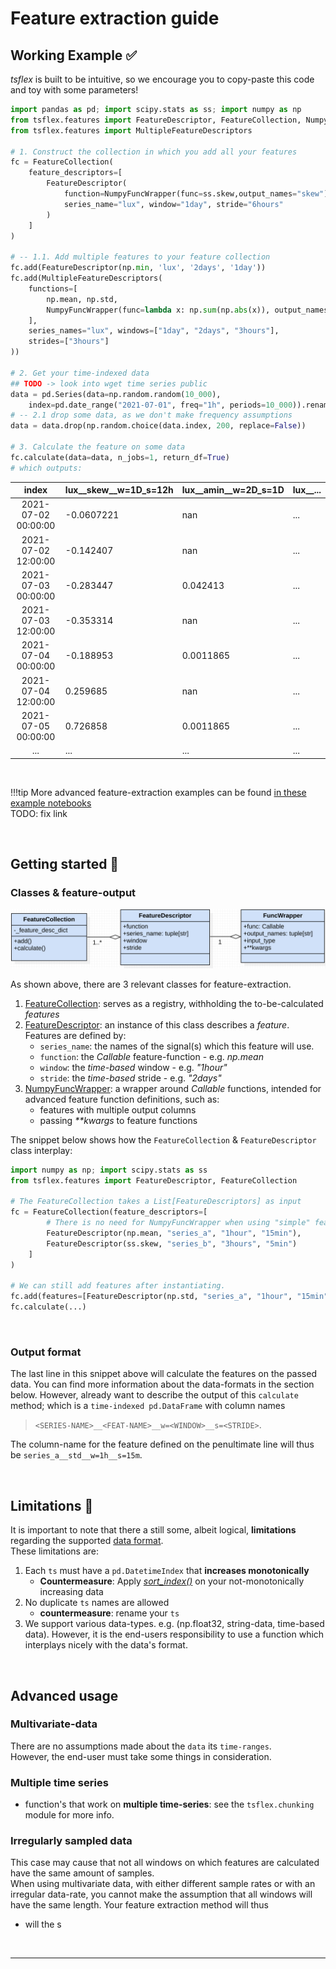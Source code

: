 # Feature extraction guide
## Working Example ✅

_tsflex_ is built to be intuitive, so we encourage you to copy-paste this code and toy with some parameters!

```python
import pandas as pd; import scipy.stats as ss; import numpy as np
from tsflex.features import FeatureDescriptor, FeatureCollection, NumpyFuncWrapper
from tsflex.features import MultipleFeatureDescriptors

# 1. Construct the collection in which you add all your features
fc = FeatureCollection(
    feature_descriptors=[
        FeatureDescriptor(
            function=NumpyFuncWrapper(func=ss.skew,output_names="skew"),
            series_name="lux", window="1day", stride="6hours"
        )
    ]
)

# -- 1.1. Add multiple features to your feature collection
fc.add(FeatureDescriptor(np.min, 'lux', '2days', '1day'))
fc.add(MultipleFeatureDescriptors(
    functions=[ 
        np.mean, np.std,
        NumpyFuncWrapper(func=lambda x: np.sum(np.abs(x)), output_names="abssum") 
    ],
    series_names="lux", windows=["1day", "2days", "3hours"],
    strides=["3hours"]
))

# 2. Get your time-indexed data
## TODO -> look into wget time series public
data = pd.Series(data=np.random.random(10_000), 
    index=pd.date_range("2021-07-01", freq="1h", periods=10_000)).rename('lux')
# -- 2.1 drop some data, as we don't make frequency assumptions
data = data.drop(np.random.choice(data.index, 200, replace=False))

# 3. Calculate the feature on some data
fc.calculate(data=data, n_jobs=1, return_df=True)
# which outputs:
```
|      index          |  **lux__skew__w=1D_s=12h**  |   **lux__amin__w=2D_s=1D** |  **lux__...** |
|:-------------------:|:-------------------------------|:------------------------------|:---|
| 2021-07-02 00:00:00 |                     -0.0607221 |                   nan         |   ... |
| 2021-07-02 12:00:00 |                     -0.142407  |                   nan         |  ... |
| 2021-07-03 00:00:00 |                     -0.283447  |                     0.042413  | ... |
| 2021-07-03 12:00:00 |                     -0.353314  |                   nan         | ... |
| 2021-07-04 00:00:00 |                     -0.188953  |                     0.0011865 | ... |
| 2021-07-04 12:00:00 |                      0.259685  |                   nan         | ... |
| 2021-07-05 00:00:00 |                      0.726858  |                     0.0011865 | ... |
| ... |                      ...  |                     ... | ... |


<br>

!!!tip 
    More advanced feature-extraction examples can be found [in these example notebooks]()
    <br>TODO: fix link

<br>

## Getting started 🧐
### Classes & feature-output
![features uml](../_static/features_uml.png)

As shown above, there are 3 relevant classes for feature-extraction.

1. [FeatureCollection](/tsflex/features/#tsflex.features.FeatureCollection): serves as a registry, withholding the to-be-calculated _features_
2. [FeatureDescriptor](/tsflex/features/#tsflex.features.FeatureDescriptor): an instance of this class describes a _feature_. <br>Features are defined by:
      * `series_name`: the names of the signal(s) which this feature will use. 
      * `function`: the _Callable_ feature-function - e.g. _np.mean_
      * `window`: the _time-based_ window -  e.g. _"1hour"_
      * `stride`: the _time-based_ stride - e.g. _"2days"_
3. [NumpyFuncWrapper](/tsflex/features/#tsflex.features.NumpyFuncWrapper): a wrapper around _Callable_ functions, intended for advanced feature function definitions, such as:
    * features with multiple output columns
    * passing _**kwargs_ to feature functions

The snippet below shows how the `FeatureCollection` & `FeatureDescriptor` class interplay:

```python
import numpy as np; import scipy.stats as ss
from tsflex.features import FeatureDescriptor, FeatureCollection

# The FeatureCollection takes a List[FeatureDescriptors] as input
fc = FeatureCollection(feature_descriptors=[
        # There is no need for NumpyFuncWrapper when using "simple" features
        FeatureDescriptor(np.mean, "series_a", "1hour", "15min"),
        FeatureDescriptor(ss.skew, "series_b", "3hours", "5min")
    ]
)

# We can still add features after instantiating.
fc.add(features=[FeatureDescriptor(np.std, "series_a", "1hour", "15min")])
fc.calculate(...)
```
<br>

### Output format
The last line in this snippet above will calculate the features on the passed data. You can find more information about the data-formats in the section below. However, already want to describe the output of this `calculate` method; which is a `time-indexed pd.DataFrame` with column names<br>

> `<SERIES-NAME>__<FEAT-NAME>__w=<WINDOW>__s=<STRIDE>`.

The column-name for the feature defined on the penultimate line will thus be `series_a__std__w=1h__s=15m`.

<br>

## Limitations 📢

It is important to note that there a still some, albeit logical, **limitations** regarding the supported [data format](/tsflex/#data-formats).<br>
These limitations are:

1. Each `ts` must have a `pd.DatetimeIndex` that **increases monotonically**
      - **Countermeasure**: Apply _[sort_index()](https://pandas.pydata.org/pandas-docs/stable/reference/api/pandas.DataFrame.sort_index.html)_ on your not-monotonically increasing data
2. No duplicate `ts` names are allowed
      - **countermeasure**: rename your `ts`
3. We support various data-types. e.g. (np.float32, string-data, time-based data). However, it is the end-users responsibility to use a function which interplays nicely with the data's format.

<br>

## Advanced usage

### Multivariate-data
There are no assumptions made about the `data` its `time-ranges`.<br>
However, the end-user must take some things in consideration.

### Multiple time series

* function's that work on **multiple time-series**: see the `tsflex.chunking` module for more info.


### Irregularly sampled data

This case may cause that not all windows on which features are calculated have the same amount of samples.<br>
When using multivariate data, with either different sample rates or with an irregular data-rate, you cannot make the assumption that all windows will have the same length. Your feature extraction method will thus 
  * will the s 

<br>

---

